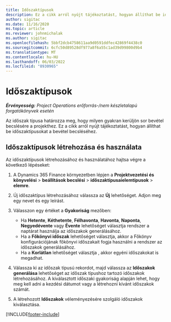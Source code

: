 ```yaml
---
title: Időszaktípusok
description: Ez a cikk arról nyújt tájékoztatást, hogyan állíthat be időszaktípusokat a bevétel becsléséhez.
author: sigitac
ms.date: 11/16/2020
ms.topic: article
ms.reviewer: johnmichalak
ms.author: sigitac
ms.openlocfilehash: 5bbf2dcb4758611aa9d0591ddfec42869f4438c0
ms.sourcegitcommit: 6cfc50d89528df977a8f6a55c1ad39d99800d9b4
ms.translationtype: MT
ms.contentlocale: hu-HU
ms.lasthandoff: 06/03/2022
ms.locfileid: "8930965"
---
```

# <a name="period-types"></a>Időszaktípusok

_**Érvényesség:** Project Operations erőforrás-/nem készletalapú forgatókönyvek esetén_

Az időszak típusa határozza meg, hogy milyen gyakran kerüljön sor bevétel becslésére a projekthez. Ez a cikk arról nyújt tájékoztatást, hogyan állíthat be időszaktípusokat a bevétel becsléséhez. 

## <a name="create-and-work-with-period-types"></a>Időszaktípusok létrehozása és használata
Az időszaktípusok létrehozásához és használatához hajtsa végre a következő lépéseket:

1. A Dynamics 365 Finance környezetben lépjen a **Projektvezetési és könyvelési** > **beállítások becslési** > **időszaktípusaielemtípusok** > **elemre**.
2. Új időszaktípus létrehozásához válassza az **Új** lehetőséget. Adjon meg egy nevet és egy leírást.
3. Válasszon egy értéket a **Gyakoriság** mezőben:

    - Ha **Hetente**, **Kéthetente**, **Félhavonta**, **Havonta**, **Naponta**, **Negyedévente** vagy **Évente** lehetőséget választja rendszer a naptárat használja az időszakok generálásához. 
    - Ha a **Főkönyvi időszak** lehetőséget választja, akkor a Főkönyv konfigurációjának főkönyvi időszakait fogja használni a rendszer az időszakok generálásához.
    - Ha a **Korlátlan** lehetőséget választja , akkor egyéni időszakokat is megadhat.
4. Válassza ki az időszak típusú rekordot, majd válassza az **Időszakok generálása** lehetőséget az időszak típushoz tartozó időszakok létrehozásához. A kiválasztott időszaki gyakoriság alapján lehet, hogy meg kell adni a kezdési dátumot vagy a létrehozni kívánt időszakok számát.
5. A létrehozott **Időszakok** véleményezésére szolgáló időszakok kiválasztása.



[!INCLUDE[footer-include](../includes/footer-banner.md)]